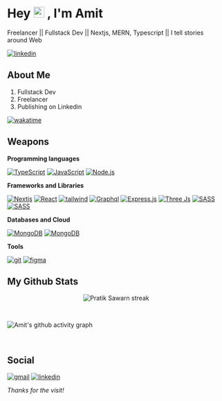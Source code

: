 # Hey <img src="https://raw.githubusercontent.com/MartinHeinz/MartinHeinz/master/wave.gif" width="25px" height="25px"> , I'm Amit

<p>
Freelancer || Fullstack Dev || Nextjs, MERN, Typescript || I tell stories around Web 
</p>

<p>
   <a href="https://www.linkedin.com/in/pratik-sawarn-b7413b246/"><img alt="linkedin" src="https://img.shields.io/badge/linkedin-%230077B5.svg?style=for-the-badge&logo=linkedin&logoColor=white"></a>
   <!-- <a href="https://twitter.com/_vatsamit_"><img alt="twitter" src ="https://img.shields.io/badge/twitter-%231DA1F2.svg?style=for-the-badge&logo=Twitter&logoColor=white"></a> -->
</p>

## About Me

1. Fullstack Dev
2. Freelancer
3. Publishing on Linkedin

[![wakatime](https://wakatime.com/badge/user/459614f4-5381-4ae7-a623-d3898b5d7518.svg)](https://wakatime.com/@b37b090b-de36-4b63-bd18-4874b9dde8c4)

## Weapons

**Programming languages**

<p> 
  <a href="https://github.com/search?q=user%3ADenverCoder1+language%3Ajavascript"><img alt="TypeScript" src="https://img.shields.io/badge/typescript-%23007ACC.svg?style=for-the-badge&logo=typescript&logoColor=white"></a>
  <a href="https://github.com/search?q=user%3ADenverCoder1+language%3Ajavascript"><img alt="JavaScript" src="https://img.shields.io/badge/JavaScript-F7DF1E.svg?logo=javascript&logoColor=black&style=for-the-badge"></a>
  <a href="https://github.com/search?q=user%3ADenverCoder1+language%3Ajavascript"><img alt="Node.js" src="https://img.shields.io/badge/Node.js-43853D.svg?logo=node.js&logoColor=white&style=for-the-badge"></a> 
</p>

**Frameworks and Libraries**

<p>  
  <a href="#"><img alt="Nextjs" src="https://img.shields.io/badge/Next-black?style=for-the-badge&logo=next.js&logoColor=white"></a>
  <a href="#"><img alt="React" src="https://img.shields.io/badge/React-20232a.svg?style=for-the-badge&logo=react&logoColor=%2361DAFB"></a>
  <a href="#"><img alt="tailwind" src="https://img.shields.io/badge/tailwindcss-%2338B2AC.svg?style=for-the-badge&logo=tailwind-css&logoColor=white"></a> 
  <a href="#"><img alt="Graphql" src="https://img.shields.io/badge/-GraphQL-E10098?style=for-the-badge&logo=graphql&logoColor=white"></a> 
  <a href="#"><img alt="Express.js" src="https://img.shields.io/badge/Express.js-404d59.svg?style=for-the-badge&logo=express&logoColor=white"></a>
  <a href="#"><img alt="Three Js" src="https://img.shields.io/badge/threejs-black?style=for-the-badge&logo=three.js&logoColor=white"></a>  
  <a href="#"><img alt="SASS" src="https://img.shields.io/badge/Sass-hotpink.svg?style=for-the-badge&logo=SASS&logoColor=white"></a>
  <a href="#"><img alt="SASS" src="https://img.shields.io/badge/Firebase-hotpink.svg?style=for-the-badge&logo=SASS&logoColor=white"></a>
</p>

**Databases and Cloud**

<p>
    <a href="#"><img alt="MongoDB" src ="https://img.shields.io/badge/MongoDB-4ea94b.svg?logo=mongodb&logoColor=white&style=for-the-badge"></a>
    <a href="#"><img alt="MongoDB" src ="https://img.shields.io/badge/SQL-4ea94b.svg?logo=mongodb&logoColor=white&style=for-the-badge"></a>
    
</p>

**Tools**

<p> 
    <a href="#"><img alt="git" src ="https://img.shields.io/badge/GIT-E44C30?style=for-the-badge&logo=git&logoColor=white"></a>
    <a href="#"><img alt="figma" src ="https://img.shields.io/badge/Figma-F24E1E?style=for-the-badge&logo=figma&logoColor=white"></a>
</p>

## My Github Stats

<p align="center">
    <img title="🔥 Get streak stats for your profile at git.io/streak-stats" alt="Pratik Sawarn streak" src="https://github-readme-streak-stats.herokuapp.com/?user=PratikSawarn&theme=black-ice&hide_border=true&stroke=0000&background=060A0CD0"/>
</p>

<!--   <br/>
    <a href="https://github.com/alsoamit/github-readme-stats"><img alt="Amit Kumar's Github Stats" src="https://github-readme-stats.vercel.app/api?username=alsoamit&show_icons=true&count_private=true&theme=react&hide_border=true&bg_color=0D1117" /></a><a href="https://github.com/alsoamit/github-readme-stats"><img alt="Amit Kumar's Top Languages" src="https://github-readme-stats.vercel.app/api/top-langs/?username=alsoamit&langs_count=8&count_private=true&layout=compact&theme=react&hide_border=true&bg_color=0D1117" /></a>
  <br/>
  <b>Note:</b> Top languages is only a metric of the languages my public code consists of and doesn't reflect experience or skill level.
 -->
<br/>

![Amit's github activity graph](https://github-readme-activity-graph.vercel.app/graph?username=alsoamit&bg_color=000000&color=c2c2c2&line=53d0a0&point=0f7b69&area=true&hide_border=true)

<br/>

## Social

<!-- <a href="https://alsoamit.com/"><img alt="website" src ="https://img.shields.io/badge/website-000000?style=for-the-badge&logo=About.me&logoColor=white"></a> -->

<a href="mailto:pandeyshiv006@gmail.com"><img alt="gmail" src="https://img.shields.io/badge/Gmail-D14836?style=for-the-badge&logo=gmail&logoColor=white"></a>
<a href="https://www.linkedin.com/in/pratik-sawarn-b7413b246/"><img alt="linkedin" src="https://img.shields.io/badge/linkedin-%230077B5.svg?style=for-the-badge&logo=linkedin&logoColor=white"></a>

<!-- <a href="https://stackoverflow.com/users/14785394/amit"><img alt="stackoverflow" src ="https://img.shields.io/badge/Stack_Overflow-FE7A16?style=for-the-badge&logo=stack-overflow&logoColor=white"></a> -->

_Thanks for the visit!_
